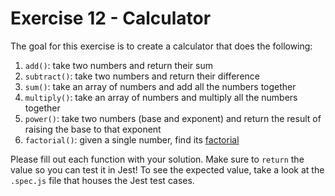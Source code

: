# Exercise 12 - Calculator

The goal for this exercise is to create a calculator that does the following:

1. `add()`: take two numbers and return their sum
2. `subtract()`: take two numbers and return their difference
3. `sum()`: take an array of numbers and add all the numbers together
4. `multiply()`: take an array of numbers and multiply all the numbers together 
4. `power()`: take two numbers (base and exponent) and return the result of raising the base to that exponent
5. `factorial()`: given a single number, find its [factorial](https://en.wikipedia.org/wiki/Factorial) 

Please fill out each function with your solution. Make sure to `return` the value so you can test it in Jest! To see the expected value,
take a look at the `.spec.js` file that houses the Jest test cases.
